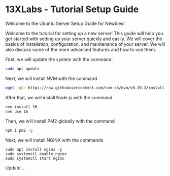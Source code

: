 # 13XLabs - Tutorial Setup Guide 

Welcome to the Ubuntu Server Setup Guide for Newbies! 

Welcome to the tutorial for setting up a new server! This guide will help you get started with setting up your server quickly and easily. We will cover the basics of installation, configuration, and maintenance of your server. We will also discuss some of the more advanced features and how to use them. 

First, we will update the system with the command:
``` bash
sudo apt update
```

Next, we will install NVM with the command 
``` bash
wget -qO- https://raw.githubusercontent.com/nvm-sh/nvm/v0.39.3/install.sh | bash
```

After that, we will install Node.js with the command 
``` bash
nvm install 16 
nvm use 16
```

Then, we will install PM2 globally with the command
``` bash
npm i pm2 -g
```

Next, we will install NGINX with the commands
```
sudo apt install nginx -y
sudo systemctl enable nginx
sudo systemctl start nginx
```

Update ...